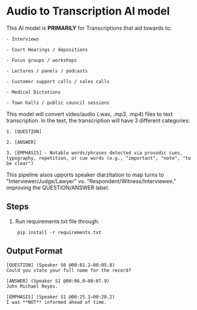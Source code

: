 # Audio to Transcription AI model 

This AI model is **PRIMARILY** for Transcriptions that aid towards to: 

    - Interviews

    - Court Hearings / depositions

    - Focus groups / workshops

	- Lectures / panels / podcasts

	- Customer support calls / sales calls

	- Medical Dictations

	- Town halls / public council sessions

This model will convert video/audio (.wav, .mp3, .mp4) files to text transcription. In the text, the transcription will have 3 different categories: 

	1. [QUESTION]

	2. [ANSWER]

	3. [EMPHASIS] - Notable words/phrases detected via prosodic cues, typography, repetition, or cue words (e.g., "important", "note", "to be clear")

This pipeline alsos upports speaker diarzitation to map turns to "Interviewer/Judge/Lawyer" vs. "Respondent/Witness/Interviewee," improving the QUESTION/ANSWER label. 
    
## Steps
1. Run requirements.txt file through:
```
    pip install -r requirements.txt    
```

## Output Format 
```
[QUESTION] (Speaker S0 @00:01.2–00:05.8)
Could you state your full name for the record?

[ANSWER] (Speaker S1 @00:06.0–00:07.9)
John Michael Reyes.

[EMPHASIS] (Speaker S1 @00:25.1–00:28.2)
I was **NOT** informed ahead of time.
```
